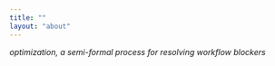 ```yaml
---
title: ""
layout: "about"
---
```


*optimization, a semi-formal process for resolving workflow blockers*


